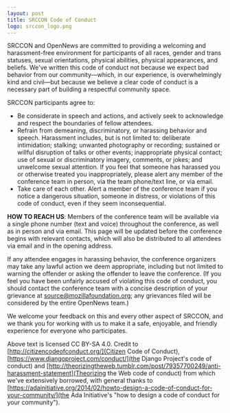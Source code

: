 ```yaml
---
layout: post
title: SRCCON Code of Conduct
logo: srccon_logo.png
---
```



<p class="bodybig">SRCCON and OpenNews ‬are‭ ‬committed‭ ‬to‭ ‬providing‭ ‬a‭ ‬welcoming and harassment-free environment for participants of all races, gender and trans statuses, sexual orientations, physical abilities, physical appearances, and beliefs. We've written this code of conduct not because we expect bad behavior from our community—which, in our experience, is overwhelmingly kind and civil—but because we believe a clear code of conduct is a necessary part of building a respectful community space.
</p>

SRCCON participants agree to:

* Be ‬considerate ‬in‭ ‬speech‭ ‬and‭ ‬actions, and actively seek to acknowledge and respect the boundaries of fellow attendees.
* Refrain‭ ‬from‭ ‬demeaning,‭ ‬discriminatory,‭ ‬or‭ ‬harassing‭ ‬behavior‭ ‬and‭ ‬speech. Harassment includes, but is not limited to: deliberate intimidation; stalking; unwanted photography or recording; sustained or willful disruption of talks or other events; inappropriate physical contact; use of sexual or discriminatory imagery, comments, or jokes; and unwelcome sexual attention. If you feel that someone has harassed you or otherwise treated you inappropriately, please alert any member of the conference team in person, via the team phone/text line, or via email.
* Take care of each other.‭ ‬Alert‭ a member of the conference‭ ‬team if‭ ‬you‭ ‬notice‭ ‬a‭ ‬dangerous‭ ‬situation,‭ ‬someone‭ ‬in‭ ‬distress,‭ ‬or‭ ‬violations‭ ‬of‭ ‬this‭ ‬code‭ ‬of‭ ‬conduct,‭ ‬even‭ ‬if‭ ‬they‭ ‬seem‭ ‬inconsequential.

**HOW TO REACH US**: Members of the conference team will be available via a single phone number (text and voice) throughout the conference, as well as in person and via email. This page will be updated before the conference begins with relevant contacts, which will also be distributed to all attendees via email and in the opening address.

If any attendee engages in harassing behavior, the conference organizers may take any lawful action we deem appropriate, including but not limited to warning the offender or asking the offender to leave the conference. (If you feel you have been ‬unfairly‭ ‬accused‭ ‬of‭ ‬violating‭ ‬this‭ ‬code‭ ‬of‭ ‬conduct, you should contact the conference team with‭ ‬a‭ ‬concise‭ ‬description‭ ‬of‭ ‬your‭ ‬grievance at source@mozillafoundation.org; any grievances‬ filed will be considered by the entire OpenNews team.)

We welcome your feedback on this and every other aspect of SRCCON, and we thank you for working with us to make it a safe, enjoyable, and friendly experience for everyone who participates.

Above text is licensed CC BY-SA 4.0. Credit to [http://citizencodeofconduct.org/](Citizen Code of Conduct), [https://www.djangoproject.com/conduct/](the Django Project's code of conduct) and [http://theorizingtheweb.tumblr.com/post/79357700249/anti-harassment-statement](Theorizing the Web code of conduct) from which we've extensively borrowed, with general thanks to [https://adainitiative.org/2014/02/howto-design-a-code-of-conduct-for-your-community/](the Ada Initiative's "how to design a code of conduct for your community").
